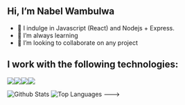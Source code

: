 ## Hi, I’m Nabel Wambulwa
- 👀 I indulge in Javascript (React) and Nodejs + Express.
- 🌱 I’m always learning
- 💞️ I’m looking to collaborate on any project

## I work with the following technologies:
<img src= "https://img.shields.io/badge/-HTML-e34f26?logo=html5&logoColor=fff"><img src = "https://img.shields.io/badge/-CSS3-1572B6?logo=css3&logoColor=fff"><img src = "https://img.shields.io/badge/-MySQL-4479A1?logo=mysql&logoColor=fff"><img src = "https://img.shields.io/badge/-React%20JS-61DAFB?logo=react&logoColor=fff">


![Github Stats](https://github-readme-stats.vercel.app/api?username=nabww&count_private=true&show_icons=true&theme=radical)
![Top Languages](https://github-readme-stats.vercel.app/api/top-langs/?username=NABWW&show_icons=true&theme=radical)
--->
